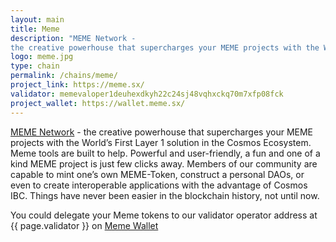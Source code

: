 ```yaml
---
layout: main
title: Meme
description: "MEME Network -
the creative powerhouse that supercharges your MEME projects with the World’s First Layer 1 solution in the Cosmos Ecosystem"
logo: meme.jpg
type: chain
permalink: /chains/meme/
project_link: https://meme.sx/
validator: memevaloper1deuhexdkyh22c24sj48vqhxckq70m7xfp08fck
project_wallet: https://wallet.meme.sx/
---
```

<p class="page-paragraph">
<a href="{{ page.project_link }}" target="_blank">MEME Network</a> -
the creative powerhouse that supercharges your MEME projects with the World’s First Layer 1 solution in the Cosmos Ecosystem. Meme tools are built to help. Powerful and user-friendly, a fun and one of a kind MEME project is just few clicks away. Members of our community are capable to mint one’s own MEME-Token, construct a personal DAOs, or even to create interoperable applications with the advantage of Cosmos IBC. Things have never been easier in the blockchain history, not until now.
</p>
<p class="page-paragraph page-end">You could delegate your Meme tokens to our validator operator address at <span>{{ page.validator }}</span> on <a href="{{ page.project_wallet }}" target="_blank">Meme Wallet</a>
